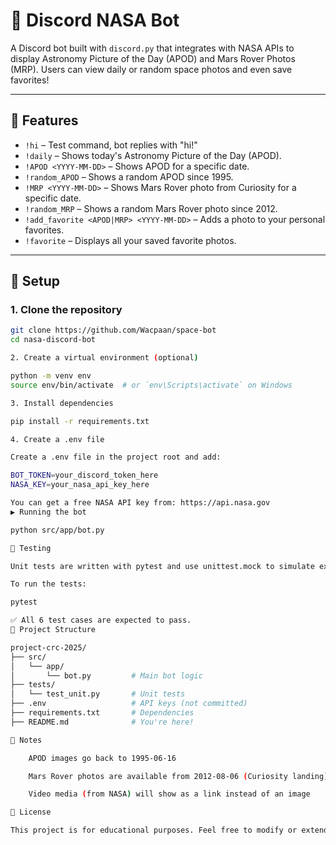 # 🤖 Discord NASA Bot

A Discord bot built with `discord.py` that integrates with NASA APIs to display Astronomy Picture of the Day (APOD) and Mars Rover Photos (MRP). Users can view daily or random space photos and even save favorites!

---

## 🚀 Features

- `!hi` – Test command, bot replies with "hi!"
- `!daily` – Shows today's Astronomy Picture of the Day (APOD).
- `!APOD <YYYY-MM-DD>` – Shows APOD for a specific date.
- `!random_APOD` – Shows a random APOD since 1995.
- `!MRP <YYYY-MM-DD>` – Shows Mars Rover photo from Curiosity for a specific date.
- `!random_MRP` – Shows a random Mars Rover photo since 2012.
- `!add_favorite <APOD|MRP> <YYYY-MM-DD>` – Adds a photo to your personal favorites.
- `!favorite` – Displays all your saved favorite photos.

---

## 🔧 Setup

### 1. Clone the repository

```bash
git clone https://github.com/Wacpaan/space-bot
cd nasa-discord-bot

2. Create a virtual environment (optional)

python -m venv env
source env/bin/activate  # or `env\Scripts\activate` on Windows

3. Install dependencies

pip install -r requirements.txt

4. Create a .env file

Create a .env file in the project root and add:

BOT_TOKEN=your_discord_token_here
NASA_KEY=your_nasa_api_key_here

You can get a free NASA API key from: https://api.nasa.gov
▶️ Running the bot

python src/app/bot.py

🧪 Testing

Unit tests are written with pytest and use unittest.mock to simulate external API calls.

To run the tests:

pytest

✅ All 6 test cases are expected to pass.
📁 Project Structure

project-crc-2025/
├── src/
│   └── app/
│       └── bot.py         # Main bot logic
├── tests/
│   └── test_unit.py       # Unit tests
├── .env                   # API keys (not committed)
├── requirements.txt       # Dependencies
├── README.md              # You're here!

📌 Notes

    APOD images go back to 1995-06-16

    Mars Rover photos are available from 2012-08-06 (Curiosity landing)

    Video media (from NASA) will show as a link instead of an image

📜 License

This project is for educational purposes. Feel free to modify or extend it!